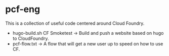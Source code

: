 # pcf-eng
This is a collection of useful code centered around Cloud Foundry.

- hugo-build.sh CF Smoketest -> Build and push a website based on hugo to CloudFoundry. 
- pcf-flow.txt -> A flow that will get a new user up to speed on how to
  use CF.

